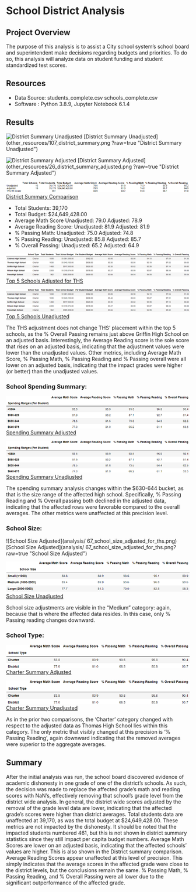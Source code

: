 # School District Analysis
## Project Overview


The purpose of this analysis is to assist a City school system’s school board and superintendent make decisions regarding budgets and priorities.  To do so, this analysis will analyze data on student funding and student standardized test scores.


## Resources
- Data Source: students_complete.csv
                        schools_complete.csv
- Software : Python 3.8.9, Jupyter Notebook 6.1.4

## Results


![District Summary Unadjusted](other_resources/107_district_summary.png)
[District Summary Unadjusted](other_resources/107_district_summary.png
?raw=true "District Summary Unadjusted")


![District Summary Adjusted](other_resources/26_district_summary_adjusted.png)
[District Summary Adjusted](other_resources/26_district_summary_adjusted.png
?raw=true "District Summary Adjusted")

![District Summary Comparison]( other_resources/01.District_Summary_Comparison.png)
[District Summary Comparison](other_resources/01.District_Summary_Comparison.png?raw=true "District Summary Comparison")



- Total Students: 39,170
- Total Budget: $24,649,428.00
- Average Math Score
       Unadjusted: 79.0
       Adjusted: 78.9
- Average Reading Score:
      Unadjusted: 81.9
      Adjusted: 81.9
- % Passing Math:
       Unadjusted: 75.0
       Adjusted: 74.8
- % Passing Reading:
       Unadjusted: 85.8
       Adjusted: 85.7
- % Overall Passing:
        Unadjusted: 65.2
       Adjusted: 64.9



![Top 5 Schools Adjusted for THS](analysis/47_top5_adjusted_for_ths.png)
[Top 5 Schools Adjusted for THS](analysis/47_top5_adjusted_for_ths.png?raw=true " Top 5 Schools Adjusted ")



![Top 5 Schools Unadjusted](analysis/129_top5_schools.png)
[Top 5 Schools Unadjusted](analysis/129_top5_schools.png?raw=true "Top 5 Schools Unadjusted")

The THS adjustment does not change THS’ placement within the top 5 schools, as the % Overall Passing remains just above Griffin High School on an adjusted basis.  Interestingly, the Average Reading score is the sole score that *rises* on an adjusted basis, indicating that the adjustment values were lower than the unadjusted values.  Other metrics, including Average Math Score, % Passing Math, % Passing Reading and % Passing overall were all lower on an adjusted basis, indicating that the impact grades were higher (or better) than the unadjusted values.


### School Spending Summary:
![Spending Summary Adjusted](analysis/62_spending_summary_adjusted_for_ths.png)
[Spending Summary Adjusted](analysis/62_spending_summary_adjusted_for_ths.png?raw=true "Spending Summary Adjusted ")

![Spending Summary Unadjusted](analysis/151_spending_summary.png)
[Spending Summary Unadjusted](analysis/151_spending_summary.png?raw=true "Spending Summary Unadjusted")


The spending summary analysis changes within the $630-644 bucket, as that is the size range of the affected high school.  Specifically, % Passing Reading and % Overall passing both declined in the adjusted data, indicating that the affected rows were favorable compared to the overall averages.  The other metrics were unaffected at this precision level.



### School Size:
![School Size Adjusted](analysis/ 67_school_size_adjusted_for_ths.png)
[School Size Adjusted](analysis/ 67_school_size_adjusted_for_ths.png?raw=true "School Size Adjusted")

![School Size Unadjusted](analysis/158_size_summary.png)
[School Size Unadjusted](analysis/158_size_summary.png?raw=true "School Size Unadjusted")

School size adjustments are visible in the “Medium” category: again, because that is where the affected data resides.  In this case, only % Passing reading changes downward.


### School Type:

![Charter Summary Adjusted](analysis/71_charter_summary_adjusted_for_ths.png)
[Charter Summary Adjusted](analysis/71_charter_summary_adjusted_for_ths.png?raw=true " Charter Summary Adjusted")

![Charter Summary Unadjusted](analysis/162_charter_summary.png)
[Charter Summary Unadjusted](analysis/162_charter_summary.png?raw=true "Charter Summary Unadjusted")

As in the prior two comparisons, the ‘Charter’ category changed with respect to the adjusted data as Thomas High School lies within this category.  The only metric that visibly changed at this precision is ‘% Passing Reading’, again downward indicating that the removed averages were superior to the aggregate averages.


## Summary

After the initial analysis was run, the school board discovered evidence of academic dishonesty in one grade of one of the district’s schools.  As such, the decision was made to replace the affected grade’s math and reading scores with NaN’s, effectively removing that school’s grade level from the district wide analysis.  In general, the district wide scores adjusted by the removal of the grade level data are lower, indicating that the affected grade’s scores were higher than district averages.  Total students data are unaffected at 39,170, as was the total budget at 
$24,649,428.00.  These metrics are not impacted by the dishonesty.  It should be noted that the impacted students numbered 461, but this is not shown in district summary statistics since they still impact per capita budget numbers.  Average Math Scores are lower on an adjusted basis, indicating that the affected schools’ values are higher.  This is also shown in the District summary comparison.  Average Reading Scores appear unaffected at this level of precision.  This simply indicates that the average scores in the affected grade were close to the district levels, but the conclusions remain the same.  % Passing Math, % Passing Reading, and % Overall Passing were all lower due to the significant outperformance of the affected grade.
